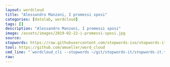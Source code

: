 ```yaml
---
layout: wordcloud
title: "Alessandro Manzoni, I promessi sposi"
categories: [datalab, wordcloud]
tags: []
description: "Alessandro Manzoni, I promessi sposi"
image: /assets/images/2019-02-22-i-promessi-sposi.jpg
source: 
stopwords: https://raw.githubusercontent.com/stopwords-iso/stopwords-it/master/stopwords-it.txt
tool: https://github.com/amueller/word_cloud
cmd_line: "`wordcloud_cli --stopwords ~/git/stopwords-it/stopwords-it.txt --imagefile 2019-02-22-i-promessi-sposi.jpg --background black --width 1080 --height 1350 < 2019-02-22-i-promessi-sposi.txt`"
raw:
---
```

